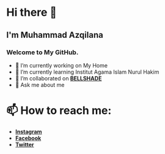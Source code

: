 # Hi there 👋

## **I'm Muhammad Azqilana** 
### Welcome to My GitHub.

- 🔭 I’m currently working on   My Home 
- 🌱 I’m currently learning Institut Agama Islam Nurul Hakim
- 👯 I’m collaborated on [**BELLSHADE**](https://github.com/bellshade)
- 💬 Ask me about me


# **📫 How to reach me:** 

*  [**Instagram**](https://www.instagram.com/azqilana/)
*  [**Facebook**](https://www.facebook.com/azqilana29/)
*  [**Twitter**](https://www.twitter.com/azqilana)
